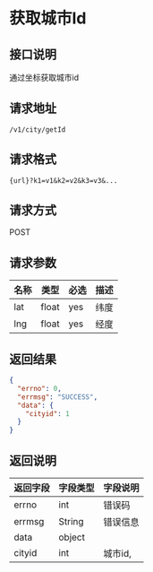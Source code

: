 # 获取城市Id

## 接口说明

通过坐标获取城市id

## 请求地址

`/v1/city/getId`

## 请求格式

`{url}?k1=v1&k2=v2&k3=v3&...`

## 请求方式

POST

## 请求参数

| 名称 | 类型  | 必选 | 描述 |
| ---- | ----- | ---- | ---- |
| lat  | float | yes  | 纬度 |
| lng  | float | yes  | 经度 |

## 返回结果

```json
{
  "errno": 0,
  "errmsg": "SUCCESS",
  "data": {
    "cityid": 1
  }
}
```

## 返回说明

| 返回字段 | 字段类型 | 字段说明 |
| -------- | -------- | -------- |
| errno    | int      | 错误码   |
| errmsg   | String   | 错误信息 |
| data     | object   |          |
| cityid   | int      | 城市id,  |
